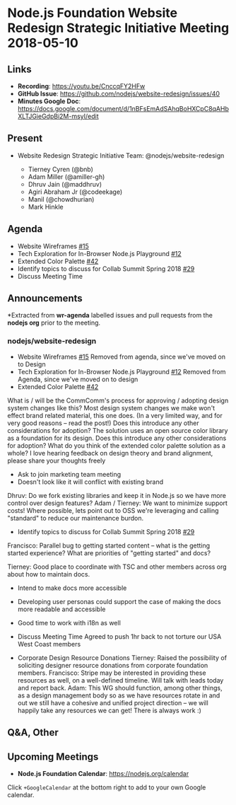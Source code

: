 # Node.js Foundation Website Redesign Strategic Initiative Meeting 2018-05-10

## Links

* **Recording**: https://youtu.be/CnccqFY2HFw
* **GitHub Issue**: https://github.com/nodejs/website-redesign/issues/40
* **Minutes Google Doc**: https://docs.google.com/document/d/1nBFsEmAdSAhqBoHXCpC8qAHbXLTJGieGdpBi2M-msyI/edit

## Present

* Website Redesign Strategic Initiative Team: @nodejs/website-redesign

  * Tierney Cyren (@bnb)
  * Adam Miller (@amiller-gh)
  * Dhruv Jain (@maddhruv)
  * Agiri Abraham Jr (@codeekage)
  * Manil (@chowdhurian)
  * Mark Hinkle

## Agenda

* Website Wireframes [#15](https://github.com/nodejs/website-redesign/issues/15)
* Tech Exploration for In-Browser Node.js Playground [#12](https://github.com/nodejs/website-redesign/issues/12)
* Extended Color Palette [#42](https://github.com/nodejs/website-redesign/issues/42)
* Identify topics to discuss for Collab Summit Spring 2018 [#29](https://github.com/nodejs/website-redesign/issues/29)
* Discuss Meeting Time

## Announcements

*Extracted from **wr-agenda** labelled issues and pull requests from the **nodejs org** prior to the meeting.

### nodejs/website-redesign

* Website Wireframes [#15](https://github.com/nodejs/website-redesign/issues/15)
Removed from agenda, since we've moved on to Design
* Tech Exploration for In-Browser Node.js Playground
[#12](https://github.com/nodejs/website-redesign/issues/12)
Removed from Agenda, since we've moved on to design
* Extended Color Palette [#42](https://github.com/nodejs/website-redesign/issues/42)

What is / will be the CommComm's process for approving / adopting design system changes like this?
Most design system changes we make won't effect brand related material, this one does. (In a very limited way, and for very good reasons – read the post!) Does this introduce any other considerations for adoption?
The solution uses an open source color library as a foundation for its design. Does this introduce any other considerations for adoption?
What do you think of the extended color palette solution as a whole? I love hearing feedback on design theory and brand alignment, please share your thoughts freely

* Ask to join marketing team meeting
* Doesn't look like it will conflict with existing brand

Dhruv: Do we fork existing libraries and keep it in Node.js so we have more control over design features?
Adam / Tierney: We want to minimize support costs! Where possible, lets point out to OSS we're leveraging and calling "standard" to reduce our maintenance burdon.

* Identify topics to discuss for Collab Summit Spring 2018 [#29](https://github.com/nodejs/website-redesign/issues/29)

Francisco: Parallel bug to getting started content – what is the getting started experience? What are priorities of "getting started" and docs?

Tierney: Good place to coordinate with TSC and other members across org about how to maintain docs.

* Intend to make docs more accessible
* Developing user personas could support the case of making the docs more readable and accessible
* Good time to work with i18n as well

* Discuss Meeting Time
Agreed to push 1hr back to not torture our USA West Coast members

* Corporate Design Resource Donations
Tierney: Raised the possibility of soliciting designer resource donations from corporate foundation members.
Francisco: Stripe may be interested in providing these resources as well, on a well-defined timeline. Will talk with leads today and report back.
Adam: This WG should function, among other things, as a design management body so as we have resources rotate in and out we still have a cohesive and unified project direction – we will happily take any resources we can get! There is always work :)

## Q&A, Other

## Upcoming Meetings

* **Node.js Foundation Calendar**: https://nodejs.org/calendar

Click `+GoogleCalendar` at the bottom right to add to your own Google calendar.
